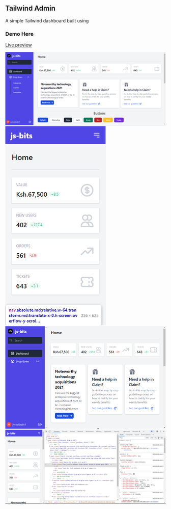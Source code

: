 ## Tailwind Admin
A simple Tailwind dashboard built using 

### Demo Here
[Live preview](https://jsbits-tailwind-admin-dashboard.netlify.app/)

<img  src="./assets/img/lg.png" alt="Tailwind admin on large screens."/>
<br>
<img src="./assets/img/sm.PNG" alt="Tailwind admin on small screens."/>
<br>
<img src="./assets/img/md.PNG" alt="Tailwind admin on small screens."/>
<br>
<img src="./assets/img/smm.PNG" alt="Tailwind admin on small screens."/>



